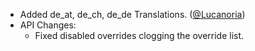 - Added de_at, de_ch, de_de Translations. ([@Lucanoria](https://github.com/fishstiz/minecraft-cursor/pull/5))
- API Changes:
  - Fixed disabled overrides clogging the override list.